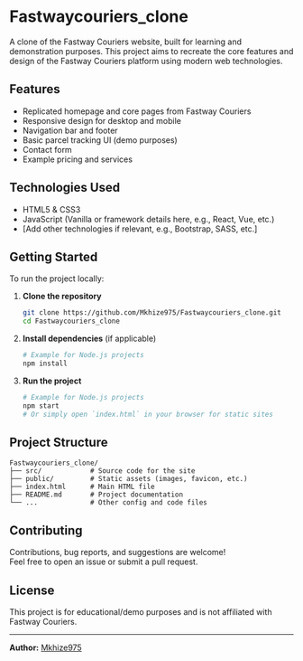 # Fastwaycouriers_clone

A clone of the Fastway Couriers website, built for learning and demonstration purposes. This project aims to recreate the core features and design of the Fastway Couriers platform using modern web technologies.

## Features

- Replicated homepage and core pages from Fastway Couriers
- Responsive design for desktop and mobile
- Navigation bar and footer
- Basic parcel tracking UI (demo purposes)
- Contact form
- Example pricing and services

## Technologies Used

- HTML5 & CSS3
- JavaScript (Vanilla or framework details here, e.g., React, Vue, etc.)
- [Add other technologies if relevant, e.g., Bootstrap, SASS, etc.]

## Getting Started

To run the project locally:

1. **Clone the repository**
   ```bash
   git clone https://github.com/Mkhize975/Fastwaycouriers_clone.git
   cd Fastwaycouriers_clone
   ```

2. **Install dependencies** (if applicable)
   ```bash
   # Example for Node.js projects
   npm install
   ```

3. **Run the project**
   ```bash
   # Example for Node.js projects
   npm start
   # Or simply open `index.html` in your browser for static sites
   ```

## Project Structure

```
Fastwaycouriers_clone/
├── src/            # Source code for the site
├── public/         # Static assets (images, favicon, etc.)
├── index.html      # Main HTML file
├── README.md       # Project documentation
└── ...             # Other config and code files
```

## Contributing

Contributions, bug reports, and suggestions are welcome!  
Feel free to open an issue or submit a pull request.

## License

This project is for educational/demo purposes and is not affiliated with Fastway Couriers.

---

**Author:** [Mkhize975](https://github.com/Mkhize975)
